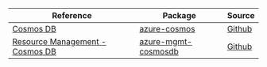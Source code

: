 | Reference | Package | Source |
|---|---|---|
|[Cosmos DB](cosmos-readme.md)|[azure-cosmos](https://pypi.org/project/azure-cosmos)|[Github](https://github.com/Azure/azure-sdk-for-python/blob/main/sdk/cosmos/azure-cosmos)|
|[Resource Management - Cosmos DB](mgmt-cosmosdb-readme.md)|[azure-mgmt-cosmosdb](https://pypi.org/project/azure-mgmt-cosmosdb)|[Github](https://github.com/Azure/azure-sdk-for-python/blob/main/sdk/cosmos/azure-mgmt-cosmosdb)|
